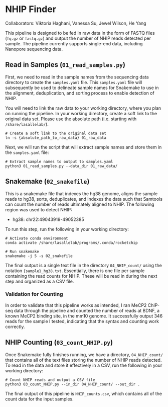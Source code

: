 # NHIP Finder

Collaborators: Viktoria Haghani, Vanessa Su, Jewel Wilson, He Yang

This pipeline is designed to be fed in raw data in the form of FASTQ files (`fq.gz` or `fastq.gz`) and output the number of NHIP reads detected per sample. The pipeline currently supports single-end data, including Nanopore sequencing data.

## Read in Samples (`01_read_samples.py`)

First, we need to read in the sample names from the sequencing data directory to create the `samples.yaml` file. This `samples.yaml` file will subsequently be used to delineate sample names for Snakemake to use in the alignment, deduplication, and sorting process to enable detection of NHIP.

You will need to link the raw data to your working directory, where you plan on running the pipeline. In your working directory, create a soft link to the original data set. Please use the absolute path (i.e. starting with `/share/lasallelab/`). 

```
# Create a soft link to the original data set
ln -s {absolute_path_to_raw_data} 01_raw_data
```

Next, we will run the script that will extract sample names and store them in the `samples.yaml` file:

```
# Extract sample names to output to samples.yaml
python3 01_read_samples.py --data_dir 01_raw_data/
```

## Snakemake (`02_snakefile`)

This is a snakemake file that indexes the hg38 genome, aligns the sample reads to hg38, sorts, deduplicates, and indexes the data such that Samtools can count the number of reads ultimately aligned to NHIP. The following region was used to detect NHIP:

* hg38: chr22:49043919-49052385

To run this step, run the following in your working directory:

```
# Activate conda environment
conda activate /share/lasallelab/programs/.conda/rocketchip

# Run snakemake 
snakemake -j 5 -s 02_snakefile
```

The final output is a single text file in the directory `04_NHIP_count/` using the notation `{sample}_hg38.txt`. Essentially, there is one file per sample containing the read counts for NHIP. These will be read in during the next step and organized as a CSV file.

### Validation for Counting

In order to validate that this pipeline works as intended, I ran MeCP2 ChIP-seq data through the pipeline and counted the number of reads at BDNF, a known MeCP2 binding site, in the mm10 genome. It successfully output 346 reads for the sample I tested, indicating that the syntax and counting work correctly.

## NHIP Counting (`03_count_NHIP.py`)

Once Snakemake fully finishes running, we have a directory, `04_NHIP_count/` that contains all of the text files storing the number of NHIP  reads detected. To read in the data and store it effectively in a CSV, run the following in your working directory:

```
# Count NHIP reads and output a CSV file
python3 03_count_NHIP.py --in_dir 04_NHIP_count/ --out_dir .
```

The final output of this pipeline is `NHIP_counts.csv`, which contains all of the count data for the input samples.
